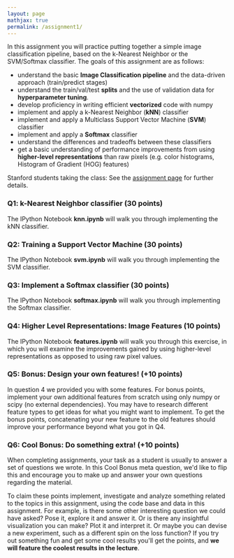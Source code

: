 ```yaml
---
layout: page
mathjax: true
permalink: /assignment1/
---
```


In this assignment you will practice putting together a simple image classification pipeline, based on the k-Nearest Neighbor or the SVM/Softmax classifier. The goals of this assignment are as follows:

- understand the basic **Image Classification pipeline** and the data-driven approach (train/predict stages)
- understand the train/val/test **splits** and the use of validation data for **hyperparameter tuning**.
- develop proficiency in writing efficient **vectorized** code with numpy
- implement and apply a k-Nearest Neighbor (**kNN**) classifier
- implement and apply a Multiclass Support Vector Machine (**SVM**) classifier
- implement and apply a **Softmax** classifier
- understand the differences and tradeoffs between these classifiers
- get a basic understanding of performance improvements from using **higher-level representations** than raw pixels (e.g. color histograms, Histogram of Gradient (HOG) features)

Stanford students taking the class: See the [assignment page](http://vision.stanford.edu/teaching/cs231n/assignments.html) for further details.

### Q1: k-Nearest Neighbor classifier (30 points)

The IPython Notebook **knn.ipynb** will walk you through implementing the kNN classifier.

### Q2: Training a Support Vector Machine (30 points)

The IPython Notebook **svm.ipynb** will walk you through implementing the SVM classifier.

### Q3: Implement a Softmax classifier (30 points)

The IPython Notebook **softmax.ipynb** will walk you through implementing the Softmax classifier.

### Q4: Higher Level Representations: Image Features (10 points)

The IPython Notebook **features.ipynb** will walk you through this exercise, in which you will examine the improvements gained by using higher-level representations as opposed to using raw pixel values.

### Q5: Bonus: Design your own features! (+10 points)

In question 4 we provided you with some features. For bonus points, implement your own additional features from scratch using only numpy or scipy (no external dependencies). You may have to research different feature types to get ideas for what you might want to implement. To get the bonus points, concatenating your new feature to the old features should improve your performance beyond what you got in Q4.

### Q6: Cool Bonus: Do something extra! (+10 points)

When completing assignments, your task as a student is usually to answer a set of questions we wrote. In this Cool Bonus meta question, we'd like to flip this and encourage you to make up and answer your own questions regarding the material. 

To claim these points implement, investigate and analyze something related to the topics in this assignment, using the code base and data in this assignment. For example, is there some other interesting question we could have asked? Pose it, explore it and answer it. Or is there any insightful visualization you can make? Plot it and interpret it. Or maybe you can devise a new experiment, such as a different spin on the loss function? If you try out something fun and get some cool results you'll get the points, and **we will feature the coolest results in the lecture**.
